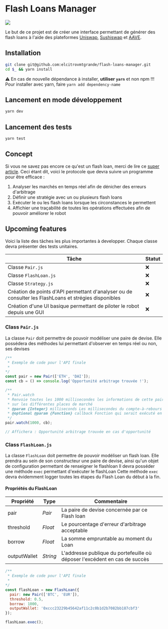 # Flash Loans Manager

![](https://media1.tenor.com/images/799f308540b05ee0eaab16718e9d5b71/tenor.gif)

Le but de ce projet est de créer une interface permettant de générer des flash loans à l'aide des plateformes [Uniswap](https://app.uniswap.org/), [Sushiswap](https://sushi.com/) et [AAVE](https://aave.com/).

## Installation

```bash
git clone git@github.com:elcitrovmtgrande/flash-loans-manager.git
cd $_ && yarn install
```

⚠️ En cas de nouvelle dépendance à installer, **utiliser `yarn`** et non npm !!!
Pour installer avec yarn, faire `yarn add dependency-name`

## Lancement en mode développement

```bash
yarn dev
```

## Lancement des tests

```bash
yarn test
```

## Concept

Si vous ne savez pas encore ce qu'est un flash loan, merci de lire ce [super article]().
Ceci étant dit, voici le protocole que devra suivre un programme pour être efficace :

1. Analyser les marchés en temps réel afin de dénicher des erreurs d'arbitrage
2. Définir une stratégie avec un ou plusieurs flash loans
3. Exécuter le ou les flash loans lorsque les circonstances le permettent
4. Affichier une traçabilité de toutes les opérations effectuées afin de pouvoir améliorer le robot

## Upcoming features
Voici la liste des tâches les plus importantes à developper.
Chaque classe devra présenter des tests unitaires.

| Tâche  	| Statut  	|
|---	    |---	      |
| Classe `Pair.js`  	    |   ❌	    |
| Classe `FlashLoan.js`  	    |   ❌	    |
| Classe `Strategy.js`  	    |   ❌	    |
| Création de points d'API permettant d'analyser ou de consulter les FlashLoans et strégies disponibles 	    |   ❌	    |
| Création d'une UI basique permettant de piloter le robot depuis une GUI	    |   ❌	    |

### Class `Pair.js`
La classe `Pair` doit permettre de pouvoir modéliser une paire de devise.
Elle possédera des méthodes lui permettant d'observer en temps réel ou non, ses devises

```javascript
/**
 * Exemple de code pour l'API finale
 * 
*/
const pair = new Pair(['ETH', 'DAI']);
const cb = () => console.log('Opportunité arbitrage trouvée !');

/**
 * Pair.watch
 * Renvoie toutes les 1000 millisecondes les informations de cette paire
 * sur les différentes places de marché
 * @param {Integer} milliseconds Les millisecondes du compte-à-rebours
 * @optional @param {Function} callback Fonction qui serait exécuté en cas d'erreur d'arbitrage
 */
pair.watch(1000, cb);

// Affichera : Opportunité arbitrage trouvée en cas d'opportunité
```

### Class `FlashLoan.js`
La classe `FlashLoan` doit permettre de pouvoir modéliser un flash loan.
Elle prendra au sein de son constructeur une paire de devise, ainsi qu'un objet de configuration
permettant de renseigner le flashloan
Il devra posséder une méthode `exec` permettant d'exécuter le flashLoan
Cette méthode `exec` devra évidemment logger toutes les étapes du Flash Loan du début à la fin.

#### Propriétés du FlashLoan
| Propriété  	| Type  	| Commentaire
|---	    |---	      |---	    
| pair  	| *Pair*  	| La paire de devise concernée par ce Flash loan
| threshold  	| *Float*  	| Le pourcentage d'erreur d'arbitrage acceptable
| borrow  	| *Float*  	| La somme empruntable au moment du Loan
| outputWallet  	| *String*  	| L'addresse publique du portefeuille où déposer l'excédent en cas de succès

```javascript
/**
 * Exemple de code pour l'API finale
 * 
*/
const flashLoan = new FlashLoan({
  pair: new Pair(['BTC', 'EUR']),
  threshold: 0.5,
  borrow: 1000,
  outputWallet: '0xccc23229b45642af11c2c0b1d2b7082bb187cbf3'
});

flashLoan.exec();
```